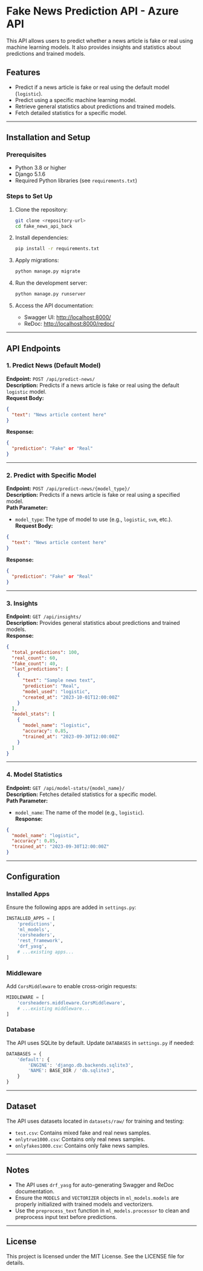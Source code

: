 # Fake News Prediction API - Azure API


This API allows users to predict whether a news article is fake or real using machine learning models. It also provides insights and statistics about predictions and trained models.

## Features
- Predict if a news article is fake or real using the default model (`logistic`).
- Predict using a specific machine learning model.
- Retrieve general statistics about predictions and trained models.
- Fetch detailed statistics for a specific model.

---

## Installation and Setup

### Prerequisites
- Python 3.8 or higher
- Django 5.1.6
- Required Python libraries (see `requirements.txt`)

### Steps to Set Up
1. Clone the repository:
   ```bash
   git clone <repository-url>
   cd fake_news_api_back
   ```

2. Install dependencies:
   ```bash
   pip install -r requirements.txt
   ```

3. Apply migrations:
   ```bash
   python manage.py migrate
   ```

4. Run the development server:
   ```bash
   python manage.py runserver
   ```

5. Access the API documentation:
   - Swagger UI: [http://localhost:8000/](http://localhost:8000/)
   - ReDoc: [http://localhost:8000/redoc/](http://localhost:8000/redoc/)

---

## API Endpoints

### 1. Predict News (Default Model)
**Endpoint:** `POST /api/predict-news/`  
**Description:** Predicts if a news article is fake or real using the default `logistic` model.  
**Request Body:**
```json
{
  "text": "News article content here"
}
```
**Response:**
```json
{
  "prediction": "Fake" or "Real"
}
```

---

### 2. Predict with Specific Model
**Endpoint:** `POST /api/predict-news/{model_type}/`  
**Description:** Predicts if a news article is fake or real using a specified model.  
**Path Parameter:**
- `model_type`: The type of model to use (e.g., `logistic`, `svm`, etc.).  
**Request Body:**
```json
{
  "text": "News article content here"
}
```
**Response:**
```json
{
  "prediction": "Fake" or "Real"
}
```

---

### 3. Insights
**Endpoint:** `GET /api/insights/`  
**Description:** Provides general statistics about predictions and trained models.  
**Response:**
```json
{
  "total_predictions": 100,
  "real_count": 60,
  "fake_count": 40,
  "last_predictions": [
    {
      "text": "Sample news text",
      "prediction": "Real",
      "model_used": "logistic",
      "created_at": "2023-10-01T12:00:00Z"
    }
  ],
  "model_stats": [
    {
      "model_name": "logistic",
      "accuracy": 0.85,
      "trained_at": "2023-09-30T12:00:00Z"
    }
  ]
}
```

---

### 4. Model Statistics
**Endpoint:** `GET /api/model-stats/{model_name}/`  
**Description:** Fetches detailed statistics for a specific model.  
**Path Parameter:**
- `model_name`: The name of the model (e.g., `logistic`).  
**Response:**
```json
{
  "model_name": "logistic",
  "accuracy": 0.85,
  "trained_at": "2023-09-30T12:00:00Z"
}
```

---

## Configuration

### Installed Apps
Ensure the following apps are added in `settings.py`:
```python
INSTALLED_APPS = [
    'predictions',
    'ml_models',
    'corsheaders',
    'rest_framework',
    'drf_yasg',
    # ...existing apps...
]
```

### Middleware
Add `CorsMiddleware` to enable cross-origin requests:
```python
MIDDLEWARE = [
    'corsheaders.middleware.CorsMiddleware',
    # ...existing middleware...
]
```

### Database
The API uses SQLite by default. Update `DATABASES` in `settings.py` if needed:
```python
DATABASES = {
    'default': {
        'ENGINE': 'django.db.backends.sqlite3',
        'NAME': BASE_DIR / 'db.sqlite3',
    }
}
```

---

## Dataset
The API uses datasets located in `datasets/raw/` for training and testing:
- `test.csv`: Contains mixed fake and real news samples.
- `onlytrue1000.csv`: Contains only real news samples.
- `onlyfakes1000.csv`: Contains only fake news samples.

---

## Notes
- The API uses `drf_yasg` for auto-generating Swagger and ReDoc documentation.
- Ensure the `MODELS` and `VECTORIZER` objects in `ml_models.models` are properly initialized with trained models and vectorizers.
- Use the `preprocess_text` function in `ml_models.processor` to clean and preprocess input text before predictions.

---

## License
This project is licensed under the MIT License. See the LICENSE file for details.
